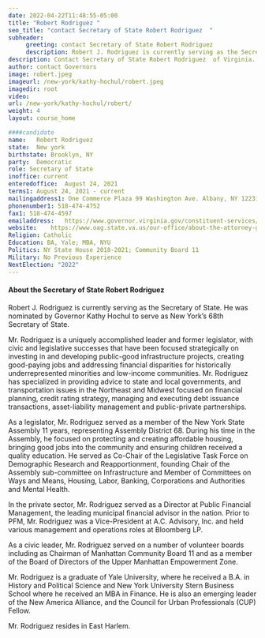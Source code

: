 ```yaml
---
date: 2022-04-22T11:48:55-05:00
title: "Robert Rodriguez "
seo_title: "contact Secretary of State Robert Rodriguez  "
subheader:
     greeting: contact Secretary of State Robert Rodriguez  
     description: Robert J. Rodriguez is currently serving as the Secretary of State.
description: Contact Secretary of State Robert Rodriguez  of Virginia. Contact information for Robert Rodriguez  includes his email address, phone number, and mailing address.
author: contact Governors
image: robert.jpeg
imageurl: /new-york/kathy-hochul/robert.jpeg
imagedir: root
video:
url: /new-york/kathy-hochul/robert/
weight: 4
layout: course_home

####candidate
name:	Robert Rodriguez 
state:	New york
birthstate: Brooklyn, NY
party:	Democratic
role: Secretary of State
inoffice: current
enteredoffice:	August 24, 2021
terms1: August 24, 2021 - current
mailingaddress1: One Commerce Plaza 99 Washington Ave. Albany, NY 12231-0001
phonenumber1: 518-474-4752
fax1: 518-474-4597
emailaddress:	https://www.governor.virginia.gov/constituent-services/communicating-with-the-governors-office/
website:	https://www.oag.state.va.us/our-office/about-the-attorney-general
Religion: Catholic
Education: BA, Yale; MBA, NYU
Politics: NY State House 2018-2021; Community Board 11
Military: No Previous Experience
NextElection: "2022"
---
```


#### About the Secretary of State Robert Rodriguez 
Robert J. Rodriguez is currently serving as the Secretary of State. He was nominated by Governor Kathy Hochul to serve as New York’s 68th Secretary of State.

Mr. Rodriguez is a uniquely accomplished leader and former legislator, with civic and legislative successes that have been focused strategically on investing in and developing public-good infrastructure projects, creating good-paying jobs and addressing financial disparities for historically underrepresented minorities and low-income communities. Mr. Rodriguez has specialized in providing advice to state and local governments, and transportation issues in the Northeast and Midwest focused on financial planning, credit rating strategy, managing and executing debt issuance transactions, asset-liability management and public-private partnerships.

As a legislator, Mr. Rodriguez served as a member of the New York State Assembly 11 years, representing Assembly District 68. During his time in the Assembly, he focused on protecting and creating affordable housing, bringing good jobs into the community and ensuring children received a quality education. He served as Co-Chair of the Legislative Task Force on Demographic Research and Reapportionment, founding Chair of the Assembly sub-committee on Infrastructure and Member of Committees on Ways and Means, Housing, Labor, Banking, Corporations and Authorities and Mental Health.

In the private sector, Mr. Rodriguez served as a Director at Public Financial Management, the leading municipal financial advisor in the nation. Prior to PFM, Mr. Rodriguez was a Vice-President at A.C. Advisory, Inc. and held various management and operations roles at Bloomberg LP.

As a civic leader, Mr. Rodriguez served on a number of volunteer boards including as Chairman of Manhattan Community Board 11 and as a member of the Board of Directors of the Upper Manhattan Empowerment Zone.

Mr. Rodriguez is a graduate of Yale University, where he received a B.A. in History and Political Science and New York University Stern Business School where he received an MBA in Finance.  He is also an emerging leader of the New America Alliance, and the Council for Urban Professionals (CUP) Fellow.

Mr. Rodriguez resides in East Harlem.